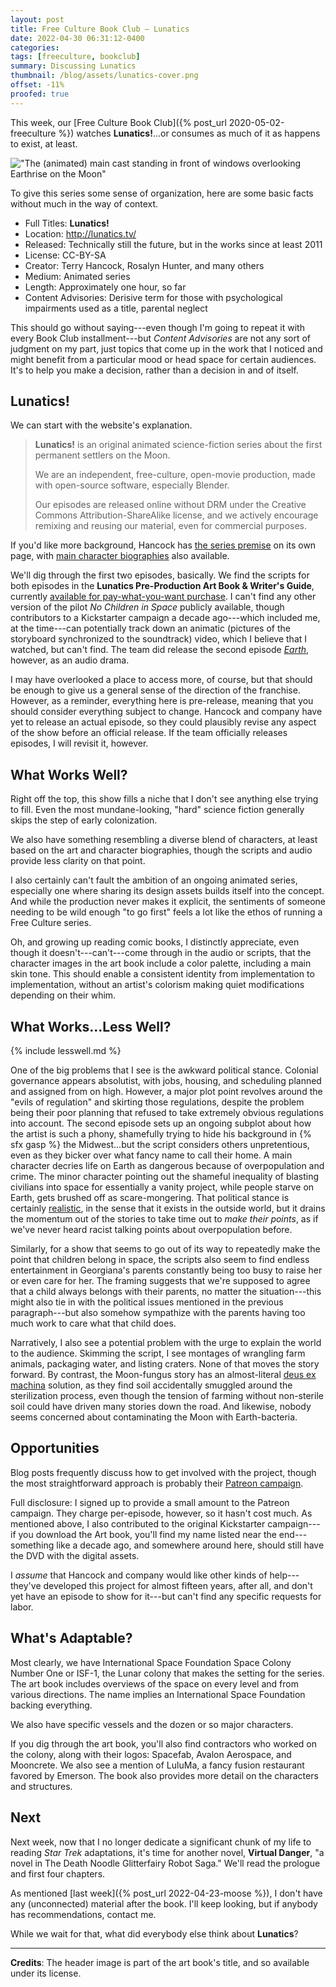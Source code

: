 ```yaml
---
layout: post
title: Free Culture Book Club — Lunatics
date: 2022-04-30 06:31:12-0400
categories:
tags: [freeculture, bookclub]
summary: Discussing Lunatics
thumbnail: /blog/assets/lunatics-cover.png
offset: -11%
proofed: true
---
```


This week, our [Free Culture Book Club]({% post_url 2020-05-02-freeculture %}) watches **Lunatics!**...or consumes as much of it as happens to exist, at least.

!["The (animated) main cast standing in front of windows overlooking Earthrise on the Moon"](/blog/assets/lunatics-cover.png "Those of the inappropriate collective name...")

To give this series some sense of organization, here are some basic facts without much in the way of context.

 * Full Titles:  **Lunatics!**
 * Location:  <http://lunatics.tv/>
 * Released:  Technically still the future, but in the works since at least 2011
 * License:  CC-BY-SA
 * Creator:  Terry Hancock, Rosalyn Hunter, and many others
 * Medium:  Animated series
 * Length:  Approximately one hour, so far
 * Content Advisories:  Derisive term for those with psychological impairments used as a title, parental neglect

This should go without saying---even though I'm going to repeat it with every Book Club installment---but *Content Advisories* are not any sort of judgment on my part, just topics that come up in the work that I noticed and might benefit from a particular mood or head space for certain audiences.  It's to help you make a decision, rather than a decision in and of itself.

## Lunatics!

We can start with the website's explanation.

 > **Lunatics!** is an original animated science-fiction series about the first permanent settlers on the Moon.
 >
 > We are an independent, free-culture, open-movie production, made with open-source software, especially Blender.
 >
 > Our episodes are released online without DRM under the Creative Commons Attribution-ShareAlike license, and we actively encourage remixing and reusing our material, even for commercial purposes.

If you'd like more background, Hancock has [the series premise](http://wp.lunatics.tv/?page_id=5) on its own page, with [main character biographies](http://lunatics.tv/characters.html) also available.

We'll dig through the first two episodes, basically.  We find the scripts for both episodes in the **Lunatics Pre-Production Art Book & Writer's Guide**, currently [available <i class="fas fa-file-pdf"></i> for pay-what-you-want purchase](https://anansispace.gumroad.com/).  I can't find any other version of the pilot *No Children in Space* publicly available, though contributors to a Kickstarter campaign a decade ago---which included me, at the time---can potentially track down an animatic (pictures of the storyboard synchronized to the soundtrack) video, which I believe that I watched, but can't find.  The team did release the second episode [*Earth*](http://wp.lunatics.tv/?p=2871), however, as an audio drama.

I may have overlooked a place to access more, of course, but that should be enough to give us a general sense of the direction of the franchise.  However, as a reminder, everything here is pre-release, meaning that you should consider everything subject to change.  Hancock and company have yet to release an actual episode, so they could plausibly revise any aspect of the show before an official release.  If the team officially releases episodes, I will revisit it, however.

## What Works Well?

Right off the top, this show fills a niche that I don't see anything else trying to fill.  Even the most mundane-looking, "hard" science fiction generally skips the step of early colonization.

We also have something resembling a diverse blend of characters, at least based on the art and character biographies, though the scripts and audio provide less clarity on that point.

I also certainly can't fault the ambition of an ongoing animated series, especially one where sharing its design assets builds itself into the concept.  And while the production never makes it explicit, the sentiments of someone needing to be wild enough "to go first" feels a lot like the ethos of running a Free Culture series.

Oh, and growing up reading comic books, I distinctly appreciate, even though it doesn't---can't---come through in the audio or scripts, that the character images in the art book include a color palette, including a main skin tone.  This should enable a consistent identity from implementation to implementation, without an artist's colorism making quiet modifications depending on their whim.

## What Works...Less Well?

{% include lesswell.md %}

One of the big problems that I see is the awkward political stance.  Colonial governance appears absolutist, with jobs, housing, and scheduling planned and assigned from on high.  However, a major plot point revolves around the "evils of regulation" and skirting those regulations, despite the problem being their poor planning that refused to take extremely obvious regulations into account.  The second episode sets up an ongoing subplot about how the artist is such a phony, shamefully trying to hide his background in {% sfx gasp %} the Midwest...but the script considers others unpretentious, even as they bicker over what fancy name to call their home.  A main character decries life on Earth as dangerous because of overpopulation and crime.  The minor character pointing out the shameful inequality of blasting civilians into space for essentially a vanity project, while people starve on Earth, gets brushed off as scare-mongering.  That political stance is certainly [realistic](https://en.wikipedia.org/wiki/Billionaire_space_race), in the sense that it exists in the outside world, but it drains the momentum out of the stories to take time out to *make their points*, as if we've never heard racist talking points about overpopulation before.

Similarly, for a show that seems to go out of its way to repeatedly make the point that children belong in space, the scripts also seem to find endless entertainment in Georgiana's parents constantly being too busy to raise her or even care for her.  The framing suggests that we're supposed to agree that a child always belongs with their parents, no matter the situation---this might also tie in with the political issues mentioned in the previous paragraph---but also somehow sympathize with the parents having too much work to care what that child does.

Narratively, I also see a potential problem with the urge to explain the world to the audience.  Skimming the script, I see montages of wrangling farm animals, packaging water, and listing craters.  None of that moves the story forward.  By contrast, the Moon-fungus story has an almost-literal [deus ex machina](https://en.wikipedia.org/wiki/Deus_ex_machina) solution, as they find soil accidentally smuggled around the sterilization process, even though the tension of farming without non-sterile soil could have driven many stories down the road.  And likewise, nobody seems concerned about contaminating the Moon with Earth-bacteria.

## Opportunities

Blog posts frequently discuss how to get involved with the project, though the most straightforward approach is probably their [Patreon <i class="fab fa-patreon"></i> campaign](https://www.patreon.com/lunatics/).

Full disclosure:  I signed up to provide a small amount to the Patreon campaign.  They charge per-episode, however, so it hasn't cost much.  As mentioned above, I also contributed to the original Kickstarter campaign---if you download the Art book, you'll find my name listed near the end---something like a decade ago, and somewhere around here, should still have the DVD with the digital assets.

I *assume* that Hancock and company would like other kinds of help---they've developed this project for almost fifteen years, after all, and don't yet have an episode to show for it---but can't find any specific requests for labor.

## What's Adaptable?

Most clearly, we have International Space Foundation Space Colony Number One or ISF-1, the Lunar colony that makes the setting for the series.  The art book includes overviews of the space on every level and from various directions.  The name implies an International Space Foundation backing everything.

We also have specific vessels and the dozen or so major characters.

If you dig through the art book, you'll also find contractors who worked on the colony, along with their logos:  Spacefab, Avalon Aerospace, and Mooncrete.  We also see a mention of LuluMa, a fancy fusion restaurant favored by Emerson.  The book also provides more detail on the characters and structures.

## Next

Next week, now that I no longer dedicate a significant chunk of my life to reading *Star Trek* adaptations, it's time for another novel, **Virtual Danger**, "a novel in The Death Noodle Glitterfairy Robot Saga."  We'll read the prologue and first four chapters.

As mentioned [last week]({% post_url 2022-04-23-moose %}), I don't have any (unconnected) material after the book.  I'll keep looking, but if anybody has recommendations, contact me.

While we wait for that, what did everybody else think about **Lunatics**?

* * *

**Credits**:  The header image is part of the art book's title, and so available under its license.
